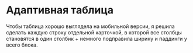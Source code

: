 # Адаптивная таблица

Чтобы таблица хорошо выглядела на мобильной версии, я решила сделать каждую строку отдельной карточкой, в которой все столбцы становятся в один столбик + немного подправила ширину и паддинги у всего блока.
